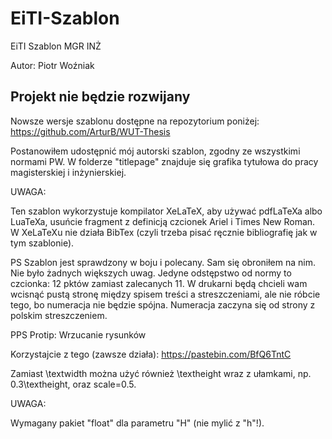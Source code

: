 # EiTI-Szablon
EiTI Szablon MGR INŻ

Autor: Piotr Woźniak

## Projekt nie będzie rozwijany
Nowsze wersje szablonu dostępne na repozytorium poniżej:
https://github.com/ArturB/WUT-Thesis

Postanowiłem udostępnić mój autorski szablon, zgodny ze wszystkimi normami PW. W folderze "titlepage" znajduje się grafika tytułowa do pracy magisterskiej i inżynierskiej.

UWAGA:

Ten szablon wykorzystuje kompilator XeLaTeX, aby używać pdfLaTeXa albo LuaTeXa, usuńcie fragment z definicją czcionek Ariel i Times New Roman. W XeLaTeXu nie działa BibTex (czyli trzeba pisać ręcznie bibliografię jak w tym szablonie).

PS Szablon jest sprawdzony w boju i polecany. Sam się obroniłem na nim. Nie było żadnych większych uwag. Jedyne odstępstwo od normy to czcionka: 12 pktów zamiast zalecanych 11. W drukarni będą chcieli wam wcisnąć pustą stronę między spisem treści a streszczeniami, ale nie róbcie tego, bo numeracja nie będzie spójna. Numeracja zaczyna się od strony z polskim streszczeniem.

PPS Protip: Wrzucanie rysunków

Korzystajcie z tego (zawsze działa):
https://pastebin.com/BfQ6TntC

Zamiast \textwidth można użyć również \textheight wraz z ułamkami, np. 0.3\textheight, oraz scale=0.5.

UWAGA:

Wymagany pakiet "float" dla parametru "H" (nie mylić z "h"!).
